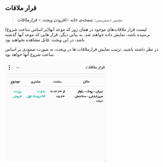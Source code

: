 ﻿## قرار ملاقات 

> مسیر دسترسی:  **صفحه‌ی خانه** >**افزودن ویجت** > **قرارملاقات** 


 لیست قرار ملاقات‌های موجود در همان روز که موعد آنها(بر اساس ساعت شروع) نرسیده باشد، نمایش داده خواهند شد. به بیانی دیگر، قرار هایی که موعد آنها گذشته باشد، در این ویجت .قابل مشاهده نخواهند بود

در نظر داشته باشید، ترتیب نمایش قرارملاقات ها در ویجت، به صورت صعودی بر اساس ساعت شروع آنها خواهد بود.

![](Appoinment.jpg)

